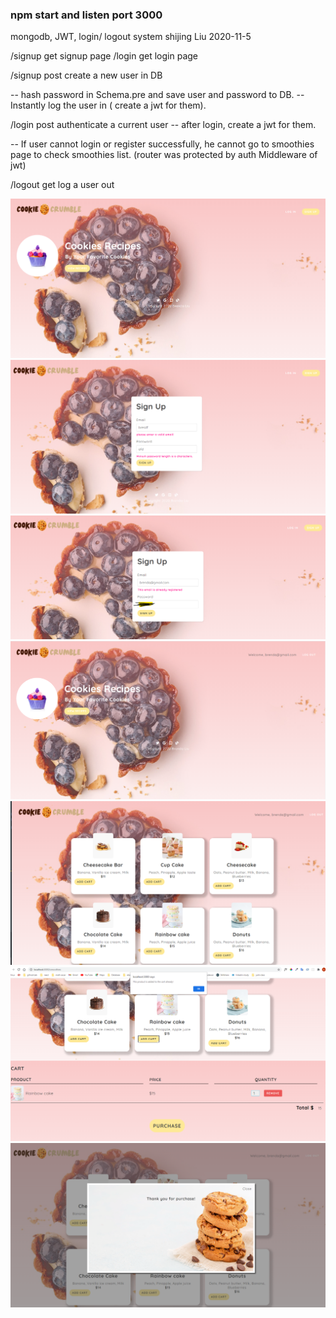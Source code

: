 ### npm start and listen port 3000

mongodb, JWT, login/ logout system
shijing Liu 2020-11-5

/signup get signup page
/login get login page

/signup post create a new user in DB

-- hash password in Schema.pre and save user and password to DB.
-- Instantly log the user in ( create a jwt for them).

/login post authenticate a current user
-- after login, create a jwt for them.

-- If user cannot login or register successfully, he cannot go to smoothies page to check smoothies list. (router was protected by auth Middleware of jwt)

/logout get log a user out

![](2020-11-08-11-14-59.png)
![](2020-11-08-11-16-21.png)
![](2020-11-08-11-20-20.png)
![](2020-11-08-11-20-56.png)
![](2020-11-08-11-21-26.png)
![](2020-11-08-11-21-52.png)
![](2020-11-08-11-22-21.png)
